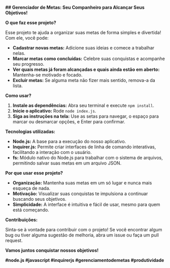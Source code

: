 **##  Gerenciador de Metas: Seu Companheiro para Alcançar Seus Objetivos!**

**O que faz esse projeto?**

Esse projeto te ajuda a organizar suas metas de forma simples e divertida! Com ele, você pode:

* **Cadastrar novas metas:** Adicione suas ideias e comece a trabalhar nelas.
* **Marcar metas como concluídas:** Celebre suas conquistas e acompanhe seu progresso.
* **Ver quais metas já foram alcançadas e quais ainda estão em aberto:** Mantenha-se motivado e focado.
* **Excluir metas:** Se alguma meta não fizer mais sentido, remova-a da lista.

**Como usar?**

1. **Instale as dependências:** Abra seu terminal e execute `npm install`.
2. **Inicie o aplicativo:** Rode `node index.js`.
3. **Siga as instruções na tela:** Use as setas para navegar, o espaço para marcar ou desmarcar opções, e Enter para confirmar.

**Tecnologias utilizadas:**

* **Node.js:** A base para a execução do nosso aplicativo.
* **Inquirer.js:** Permite criar interfaces de linha de comando interativas, facilitando a interação com o usuário.
* **fs:** Módulo nativo do Node.js para trabalhar com o sistema de arquivos, permitindo salvar suas metas em um arquivo JSON.

**Por que usar esse projeto?**

* **Organização:** Mantenha suas metas em um só lugar e nunca mais esqueça de nada.
* **Motivação:** Visualizar suas conquistas te impulsiona a continuar buscando seus objetivos.
* **Simplicidade:** A interface é intuitiva e fácil de usar, mesmo para quem está começando.

**Contribuições:**

Sinta-se à vontade para contribuir com o projeto! Se você encontrar algum bug ou tiver alguma sugestão de melhoria, abra um issue ou faça um pull request.

**Vamos juntos conquistar nossos objetivos!** 

**#node.js #javascript #inquirerjs #gerenciamentodemetas #produtividade**
